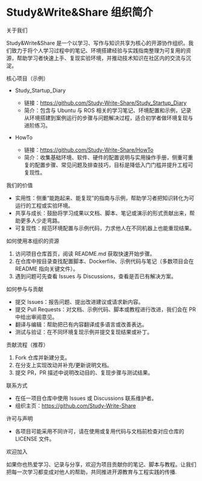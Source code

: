 # Study&Write&Share 组织简介

关于我们

Study&Write&Share 是一个以学习、写作与知识共享为核心的开源协作组织。我们致力于将个人学习过程中的笔记、环境搭建经验与实践指南整理为可复用的资源，帮助学习者快速上手、复现实验环境，并推动技术知识在社区内的交流与沉淀。

核心项目（示例）

- Study_Startup_Diary
  - 链接：https://github.com/Study-Write-Share/Study_Startup_Diary
  - 简介：包含与 Ubuntu 与 ROS 相关的学习笔记、环境配置和示例，记录从环境搭建到案例运行的步骤与问题解决过程，适合初学者做环境复现与进阶练习。

- HowTo
  - 链接：https://github.com/Study-Write-Share/HowTo
  - 简介：收集基础环境、软件、硬件的配置说明与实用操作手册，侧重可重复的配置步骤、常见问题及排查技巧，目标是降低入门门槛并提升工程可复现性。

我们的价值

- 实用性：侧重“能跑起来、能复现”的指南与示例，帮助学习者把知识转化为可运行的工程或实验环境。
- 共享与成长：鼓励将学习成果以文档、脚本、笔记或演示的形式贡献出来，帮助更多人少走弯路。
- 可复现性：规范环境配置与示例代码，力求他人在不同机器上也能重现结果。

如何使用本组织的资源

1. 访问项目仓库首页，阅读 README.md 获取快速开始步骤。
2. 在仓库中按目录查找配置脚本、Dockerfile、示例代码与笔记（多数项目会在 README 指向关键文件）。
3. 遇到问题可先查看 Issues 与 Discussions，查看是否已有解决方案。

如何参与与贡献

- 提交 Issues：报告问题、提出改进建议或请求新内容。
- 提交 Pull Requests：对文档、示例代码、脚本或教程进行改进，我们会在 PR 中给出审阅意见。
- 翻译与编辑：帮助把已有内容翻译成多语言或改善表达。
- 测试与验证：在不同环境复现示例并提交复现结果或补丁。

贡献流程（推荐）

1. Fork 仓库并新建分支。
2. 在分支上实现改动并补充/更新说明文档。
3. 提交 PR，PR 描述中说明改动目的、复现步骤与测试结果。

联系方式

- 在任一项目仓库中使用 Issues 或 Discussions 联系维护者。
- 组织主页：https://github.com/Study-Write-Share

许可与声明

- 各项目可能采用不同许可，请在使用或复用代码与文档前检查对应仓库的 LICENSE 文件。

欢迎加入

如果你也热爱学习、记录与分享，欢迎为项目贡献你的笔记、脚本与教程。让我们把每一次学习都变成对他人的帮助，共同推进开源教育与工程实践的传播.
